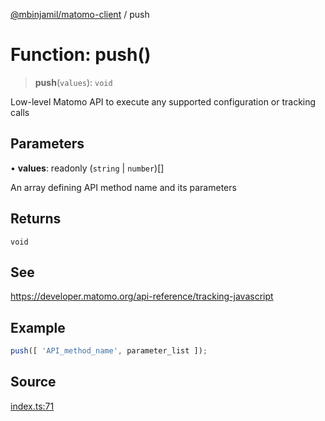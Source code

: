 [@mbinjamil/matomo-client](../README.md) / push

# Function: push()

> **push**(`values`): `void`

Low-level Matomo API to execute any supported configuration or tracking calls

## Parameters

• **values**: readonly (`string` \| `number`)[]

An array defining API method name and its parameters

## Returns

`void`

## See

https://developer.matomo.org/api-reference/tracking-javascript

## Example

```ts
push([ 'API_method_name', parameter_list ]);
```

## Source

[index.ts:71](https://github.com/binjamil/matomo-client/blob/a7ca6a85fbfefc0fecb6fccc11ed975b808ab0e5/src/index.ts#L71)
